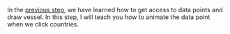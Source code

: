 In the [previous step](Access_data), we have learned how to get access to data points and draw vessel. In this step, I will teach you how to animate the data point when we click countries.
